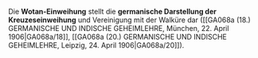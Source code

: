 
Die **Wotan-Einweihung** stellt die **germanische Darstellung der Kreuzeseinweihung** und Vereinigung mit der Walküre dar ([[GA068a (18.) GERMANISCHE UND INDISCHE GEHEIMLEHRE, München, 22. April 1906|GA068a/18]], [[GA068a (20.) GERMANISCHE UND INDISCHE GEHEIMLEHRE, Leipzig, 24. April 1906|GA068a/20]]).
